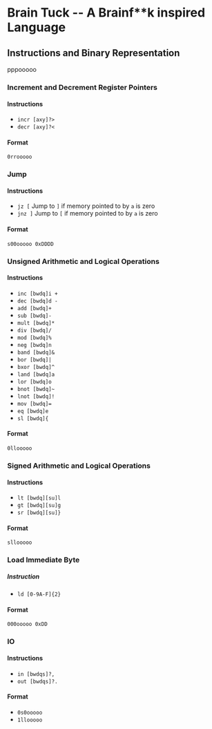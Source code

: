 # Brain Tuck -- A Brainf**k inspired Language
## Instructions and Binary Representation

pppooooo


### Increment and Decrement Register Pointers
#### Instructions
* `incr [axy]?>`
* `decr [axy]?<`
#### Format
`0rrooooo`

### Jump
#### Instructions
* `jz [` Jump to `]` if memory pointed to by `a` is zero
* `jnz ]` Jump to `[` if memory pointed to by `a` is zero
#### Format
`s00ooooo 0xDDDD`

### Unsigned Arithmetic and Logical Operations
#### Instructions
* `inc [bwdq]i +`
* `dec [bwdq]d -`
* `add [bwdq]+`
* `sub [bwdq]-`
* `mult [bwdq]*`
* `div [bwdq]/`
* `mod [bwdq]%`
* `neg [bwdq]n`
* `band [bwdq]&`
* `bor [bwdq]|`
* `bxor [bwdq]^`
* `land [bwdq]a`
* `lor [bwdq]o`
* `bnot [bwdq]~`
* `lnot [bwdq]!`
* `mov [bwdq]=`
* `eq [bwdq]e`
* `sl [bwdq]{`
#### Format
`0llooooo`

### Signed Arithmetic and Logical Operations
#### Instructions
* `lt [bwdq][su]l`
* `gt [bwdq][su]g`
* `sr [bwdq][su]}`
#### Format
`sllooooo`

### Load Immediate Byte
##### Instruction
* `ld [0-9A-F]{2}`
#### Format
`000ooooo 0xDD`

### IO
#### Instructions
* `in [bwdqs]?,`
* `out [bwdqs]?.`
#### Format
* `0s0ooooo`
* `1llooooo`


